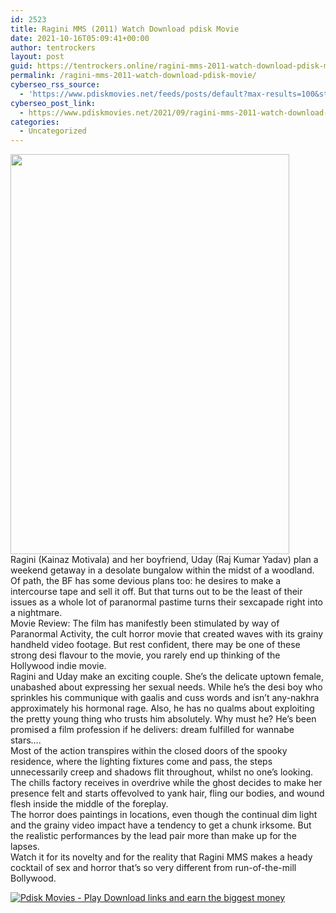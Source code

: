 ```yaml
---
id: 2523
title: Ragini MMS (2011) Watch Download pdisk Movie
date: 2021-10-16T05:09:41+00:00
author: tentrockers
layout: post
guid: https://tentrockers.online/ragini-mms-2011-watch-download-pdisk-movie/
permalink: /ragini-mms-2011-watch-download-pdisk-movie/
cyberseo_rss_source:
  - 'https://www.pdiskmovies.net/feeds/posts/default?max-results=100&start-index=301'
cyberseo_post_link:
  - https://www.pdiskmovies.net/2021/09/ragini-mms-2011-watch-download-pdisk.html
categories:
  - Uncategorized
---
```

<div>
  <div class="separator">
    <a href="https://1.bp.blogspot.com/-pxOL8oE5UI0/YUiwEro9qcI/AAAAAAAAARw/HQ5c9jgUEWgRwVU5k68jxs8IXVCL7b0RwCLcBGAsYHQ/s1350/bgb.jpg"><img loading="lazy" border="0" data-original-height="1350" data-original-width="941" height="640" src="https://1.bp.blogspot.com/-pxOL8oE5UI0/YUiwEro9qcI/AAAAAAAAARw/HQ5c9jgUEWgRwVU5k68jxs8IXVCL7b0RwCLcBGAsYHQ/w446-h640/bgb.jpg" width="446" /></a>
  </div>
</div>

<div class="separator">
  <div class="separator">
    <span>Ragini (Kainaz Motivala) and her boyfriend, Uday (Raj Kumar Yadav) plan a weekend getaway in a desolate bungalow within the midst of a woodland. Of path, the BF has some devious plans too: he desires to make a intercourse tape and sell it off. But that turns out to be the least of their issues as a whole lot of paranormal pastime turns their sexcapade right into a nightmare.</span>
  </div>
  
  <div class="separator">
    <span>Movie Review: The film has manifestly been stimulated by way of Paranormal Activity, the cult horror movie that created waves with its grainy handheld video footage. But rest confident, there may be one of these strong desi flavour to the movie, you rarely end up thinking of the Hollywood indie movie.</span>
  </div>
  
  <div class="separator">
    <span>Ragini and Uday make an exciting couple. She&#8217;s the delicate uptown female, unabashed about expressing her sexual needs. While he&#8217;s the desi boy who sprinkles his communique with gaalis and cuss words and isn&#8217;t any-nakhra approximately his hormonal rage. Also, he has no qualms about exploiting the pretty young thing who trusts him absolutely. Why must he? He&#8217;s been promised a film profession if he delivers: dream fulfilled for wannabe stars&#8230;.</span>
  </div>
  
  <div class="separator">
    <span>Most of the action transpires within the closed doors of the spooky residence, where the lighting fixtures come and pass, the steps unnecessarily creep and shadows flit throughout, whilst no one&#8217;s looking. The chills factory receives in overdrive while the ghost decides to make her presence felt and starts offevolved to yank hair, fling our bodies, and wound flesh inside the middle of the foreplay.</span>
  </div>
  
  <div class="separator">
    <span>The horror does paintings in locations, even though the continual dim light and the grainy video impact have a tendency to get a chunk irksome. But the realistic performances by the lead pair more than make up for the lapses.</span>
  </div>
  
  <div class="separator">
    <span>Watch it for its novelty and for the reality that Ragini MMS makes a heady cocktail of sex and horror that&#8217;s so very different from run-of-the-mill Bollywood.</span>
  </div>
</div>

[![](https://1.bp.blogspot.com/-a93bp85aB6g/YUXjACCiX3I/AAAAAAAAbQE/GHmPI7h0af0tqn6tYzd0cdrDv9Hu9LUSACLcBGAsYHQ/s16000/Play_it_New-removebg-preview.png "Pdisk Movies - Play Download links and earn the biggest money")](https://pdisklink.com/1/bnYybDY1MDAwNDRi?dn=1)
